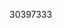 [//]: # (Created by ./bin/manage_files.pl from ./species/Schistosoma_curassoni/PRJEB519/Schistosoma_curassoni_PRJEB519.publication.html on Thu Jun 11 13:45:35 2020)
30397333
